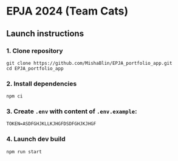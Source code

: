 # EPJA 2024 (Team Cats)

## Launch instructions

### 1. Clone repository

```shell
git clone https://github.com/MishaBlin/EPJA_portfolio_app.git
cd EPJA_portfolio_app
```

### 2. Install dependencies

```shell
npm ci
```

### 3. Create `.env` with content of `.env.example`:

```
TOKEN=ASDFGHJKLLKJHGFDSDFGHJKJHGF
```

### 4. Launch dev build

```shell
npm run start
```